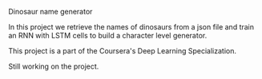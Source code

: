 Dinosaur name generator

In this project we retrieve the names of dinosaurs from a json file and train an RNN with LSTM cells to build a character level generator.

This project is a part of the Coursera's Deep Learning Specialization.

Still working on the project.